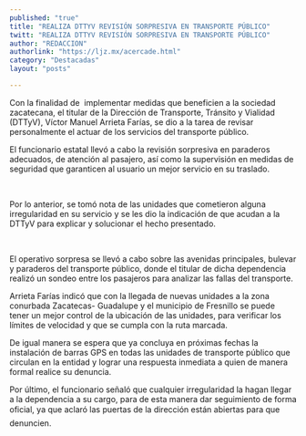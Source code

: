 ```yaml
---
published: "true"
title: "REALIZA DTTYV REVISIÓN SORPRESIVA EN TRANSPORTE PÚBLICO"
twitt: "REALIZA DTTYV REVISIÓN SORPRESIVA EN TRANSPORTE PÚBLICO"
author: "REDACCION"
authorlink: "https://ljz.mx/acercade.html"
category: "Destacadas"
layout: "posts"

---
```



  Con la finalidad de  implementar medidas que beneficien a la sociedad zacatecana, el titular de la Dirección de Transporte, Tránsito y Vialidad (DTTyV), Víctor Manuel Arrieta Farías, se dio a la tarea de revisar personalmente el actuar de los servicios del transporte público.



  El funcionario estatal llevó a cabo la revisión sorpresiva en paraderos adecuados, de atención al pasajero, así como la supervisión en medidas de seguridad que garanticen al usuario un mejor servicio en su traslado.



   



  Por lo anterior, se tomó nota de las unidades que cometieron alguna irregularidad en su servicio y se les dio la indicación de que acudan a la DTTyV para explicar y solucionar el hecho presentado.





   



  El operativo sorpresa se llevó a cabo sobre las avenidas principales, bulevar y paraderos del transporte público, donde el titular de dicha dependencia realizó un sondeo entre los pasajeros para analizar las fallas del transporte.



  Arrieta Farías indicó que con la llegada de nuevas unidades a la zona conurbada Zacatecas- Guadalupe y el municipio de Fresnillo se puede tener un mejor control de la ubicación de las unidades, para verificar los límites de velocidad y que se cumpla con la ruta marcada.



  De igual manera se espera que ya concluya en próximas fechas la instalación de barras GPS en todas las unidades de transporte público que circulan en la entidad y lograr una respuesta inmediata a quien de manera formal realice su denuncia.



  Por último, el funcionario señaló que cualquier irregularidad la hagan llegar a la dependencia a su cargo, para de esta manera dar seguimiento de forma oficial, ya que aclaró las puertas de la dirección están abiertas para que denuncien.

